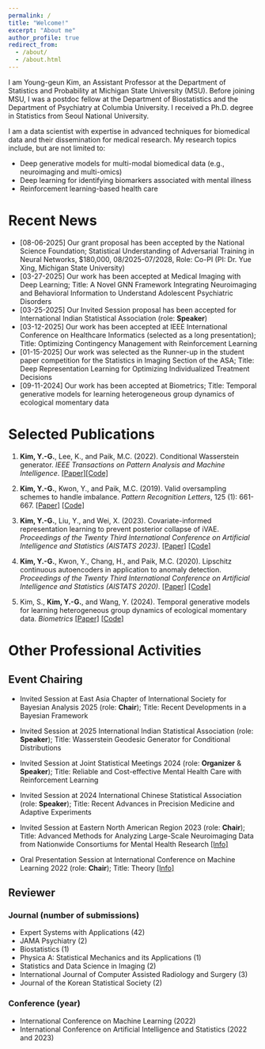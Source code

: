 ```yaml
---
permalink: /
title: "Welcome!"
excerpt: "About me"
author_profile: true
redirect_from: 
  - /about/
  - /about.html
---
```


I am Young-geun Kim, an Assistant Professor at the Department of Statistics and Probability at Michigan State University (MSU). Before joining MSU, I was a postdoc fellow at the Department of Biostatistics and the Department of Psychiatry at Columbia University. I received a Ph.D. degree in Statistics from Seoul National University. 

I am a data scientist with expertise in advanced techniques for biomedical data and their dissemination for medical research. My research topics include, but are not limited to:
- Deep generative models for multi-modal biomedical data (e.g., neuroimaging and multi-omics)
- Deep learning for identifying biomarkers associated with mental illness
- Reinforcement learning-based health care

Recent News
======
- [08-06-2025] Our grant proposal has been accepted by the National Science Foundation; Statistical Understanding of Adversarial Training in Neural Networks, $180,000, 08/2025-07/2028, Role: Co-PI (PI: Dr. Yue Xing, Michigan State University)
- [03-27-2025] Our work has been accepted at Medical Imaging with Deep Learning; Title: A Novel GNN Framework Integrating Neuroimaging and Behavioral Information to Understand Adolescent Psychiatric Disorders
- [03-25-2025] Our Invited Session proposal has been accepted for International Indian Statistical Association (role: **Speaker**)
- [03-12-2025] Our work has been accepted at IEEE International Conference on Healthcare Informatics (selected as a long presentation); Title: Optimizing Contingency Management with Reinforcement Learning
- [01-15-2025] Our work was selected as the Runner-up in the student paper competition for the Statistics in Imaging Section of the ASA; Title: Deep Representation Learning for Optimizing Individualized Treatment Decisions
- [09-11-2024] Our work has been accepted at Biometrics; Title: Temporal generative models for learning heterogeneous group dynamics of ecological momentary data

Selected Publications
======
1. **Kim, Y.-G.**, Lee, K., and Paik, M.C. (2022). Conditional Wasserstein generator. *IEEE Transactions on Pattern Analysis and Machine Intelligence*. [[Paper]](https://ieeexplore.ieee.org/abstract/document/9944913)[[Code]](https://github.com/kyg0910/Conditional-Wasserstein-Generator)

2. **Kim, Y.-G.**, Kwon, Y., and Paik, M.C. (2019). Valid oversampling schemes to handle imbalance. *Pattern Recognition Letters*, 125 (1): 661-667. [[Paper]](https://doi.org/10.1016/j.patrec.2019.07.006) [[Code]](https://github.com/ykwon0407/valid-oversample)

3. **Kim, Y.-G.**, Liu, Y., and Wei, X. (2023). Covariate-informed representation learning to prevent posterior collapse of iVAE. *Proceedings of the Twenty Third International Conference on Artificial Intelligence and Statistics (AISTATS 2023)*. [[Paper]](https://proceedings.mlr.press/v206/kim23c/kim23c.pdf) [[Code]](https://github.com/kyg0910/CI-iVAE)

4. **Kim, Y.-G.**, Kwon, Y., Chang, H., and Paik, M.C. (2020). Lipschitz continuous autoencoders in application to anomaly detection. *Proceedings of the Twenty Third International Conference on Artificial Intelligence and Statistics (AISTATS 2020)*. [[Paper]](http://proceedings.mlr.press/v108/kim20c.html) [[Code]](https://github.com/kyg0910/Lipschitz-Continuous-Autoencoders-in-Application-to-Anomaly-Detection)

5. Kim, S., **Kim, Y.-G.**, and Wang, Y. (2024). Temporal generative models for learning heterogeneous group dynamics of ecological momentary data. *Biometrics* [[Paper]](https://academic.oup.com/biometrics/article/80/4/ujae115/7821109) [[Code]](https://academic.oup.com/biometrics/article/80/4/ujae115/7821109)

Other Professional Activities
======
## Event Chairing
- Invited Session at East Asia Chapter of International Society for Bayesian Analysis 2025 (role: **Chair**); Title: Recent Developments in a Bayesian Framework
  
- Invited Session at 2025 International Indian Statistical Association (role: **Speaker**); Title: Wasserstein Geodesic Generator for Conditional Distributions

- Invited Session at Joint Statistical Meetings 2024 (role: **Organizer** & **Speaker**); Title: Reliable and Cost-effective Mental Health Care with Reinforcement Learning

- Invited Session at 2024 International Chinese Statistical Association (role: **Speaker**); Title: Recent Advances in Precision Medicine and Adaptive Experiments
  
- Invited Session at Eastern North American Region 2023 (role: **Chair**); Title: Advanced Methods for Analyzing Large-Scale Neuroimaging Data from Nationwide Consortiums for Mental Health Research [[Info]](https://www.enar.org/meetings/spring2023/program/Invited_Preliminary_Program.cfm)

- Oral Presentation Session at International Conference on Machine Learning 2022 (role: **Chair**); Title: Theory [[Info]](https://icml.cc/virtual/2022/session/20086)

## Reviewer 
### Journal (number of submissions)
- Expert Systems with Applications (42)
- JAMA Psychiatry (2)
- Biostatistics (1)
- Physica A: Statistical Mechanics and its Applications (1)
- Statistics and Data Science in Imaging (2)
- International Journal of Computer Assisted Radiology and Surgery (3)
- Journal of the Korean Statistical Society (2)

### Conference (year)
- International Conference on Machine Learning (2022)
- International Conference on Artificial Intelligence and Statistics (2022 and 2023)
